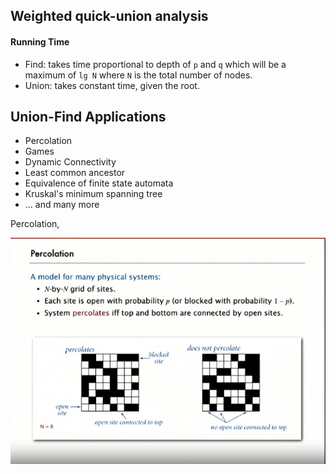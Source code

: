 ## Weighted quick-union analysis
#### Running Time
- Find: takes time proportional to depth of `p` and `q` which will be a maximum of `lg N` where `N` is the total number of nodes.
- Union: takes constant time, given the root.

## Union-Find Applications

- Percolation
- Games
- Dynamic Connectivity
- Least common ancestor
- Equivalence of finite state automata
- Kruskal's minimum spanning tree
- ... and many more

Percolation,

![Percolation](<Screenshot from 2023-10-14 11-42-26.png>)
